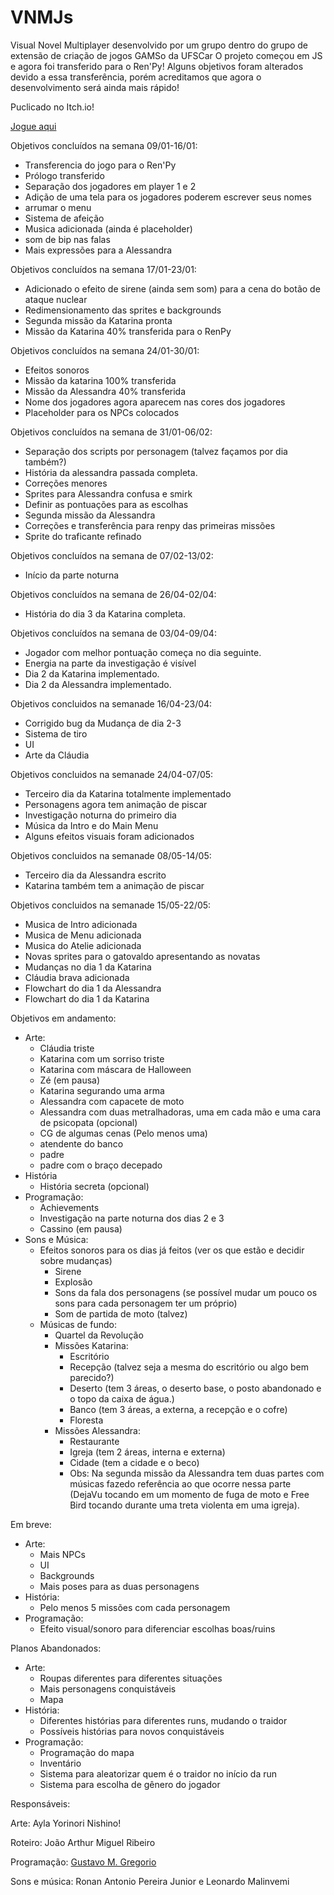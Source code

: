 # VNMJs

Visual Novel Multiplayer desenvolvido por um grupo dentro do grupo de extensão de criação de jogos GAMSo da UFSCar
O projeto começou em JS e agora foi transferido para o Ren'Py!
Alguns objetivos foram alterados devido a essa transferência, porém acreditamos que agora o desenvolvimento será ainda mais rápido!

Puclicado no Itch.io!

[Jogue aqui](https://gustakowai.itch.io/vnm)

Objetivos concluídos na semana 09/01-16/01:

- Transferencia do jogo para o Ren'Py
- Prólogo transferido
- Separação dos jogadores em player 1 e 2
- Adição de uma tela para os jogadores poderem escrever seus nomes
- arrumar o menu
- Sistema de afeição
- Musica adicionada (ainda é placeholder)
- som de bip nas falas
- Mais expressões para a Alessandra

Objetivos concluídos na semana 17/01-23/01:

- Adicionado o efeito de sirene (ainda sem som) para a cena do botão de ataque nuclear
- Redimensionamento das sprites e backgrounds
- Segunda missão da Katarina pronta
- Missão da Katarina 40% transferida para o RenPy

Objetivos concluídos na semana 24/01-30/01:

- Efeitos sonoros
- Missão da katarina 100% transferida
- Missão da Alessandra 40% transferida
- Nome dos jogadores agora aparecem nas cores dos jogadores
- Placeholder para os NPCs colocados

Objetivos concluídos na semana de 31/01-06/02:

- Separação dos scripts por personagem (talvez façamos por dia também?)
- História da alessandra passada completa.
- Correções menores
- Sprites para Alessandra confusa e smirk
- Definir as pontuações para as escolhas
- Segunda missão da Alessandra
- Correções e transferência para renpy das primeiras missões
- Sprite do traficante refinado

Objetivos concluídos na semana de 07/02-13/02:

- Início da parte noturna

Objetivos concluídos na semana de 26/04-02/04:

- História do dia 3 da Katarina completa.

Objetivos concluídos na semana de 03/04-09/04:

- Jogador com melhor pontuação começa no dia seguinte.
- Energia na parte da investigação é visível
- Dia 2 da Katarina implementado.
- Dia 2 da Alessandra implementado.

Objetivos concluidos na semanade 16/04-23/04:

- Corrigido bug da Mudança de dia 2-3
- Sistema de tiro
- UI
- Arte da Cláudia

Objetivos concluidos na semanade 24/04-07/05:

- Terceiro dia da Katarina totalmente implementado
- Personagens agora tem animação de piscar
- Investigação noturna do primeiro dia
- Música da Intro e do Main Menu
- Alguns efeitos visuais foram adicionados

Objetivos concluidos na semanade 08/05-14/05:

- Terceiro dia da Alessandra escrito
- Katarina também tem a animação de piscar

Objetivos concluidos na semanade 15/05-22/05:

- Musica de Intro adicionada
- Musica de Menu adicionada
- Musica do Atelie adicionada
- Novas sprites para o gatovaldo apresentando as novatas
- Mudanças no dia 1 da Katarina
- Cláudia brava adicionada
- Flowchart do dia 1 da Alessandra
- Flowchart do dia 1 da Katarina

Objetivos em andamento:

- Arte:
  - Cláudia triste
  - Katarina com um sorriso triste
  - Katarina com máscara de Halloween
  - Zé (em pausa)
  - Katarina segurando uma arma
  - Alessandra com capacete de moto
  - Alessandra com duas metralhadoras, uma em cada mão e uma cara de psicopata (opcional)
  - CG de algumas cenas (Pelo menos uma)
  - atendente do banco
  - padre
  - padre com o braço decepado
- História
  - História secreta (opcional)
- Programação:
  - Achievements
  - Investigação na parte noturna dos dias 2 e 3
  - Cassino (em pausa)
- Sons e Música:
  - Efeitos sonoros para os dias já feitos (ver os que estão e decidir sobre mudanças)
    - Sirene
    - Explosão
    - Sons da fala dos personagens (se possível mudar um pouco os sons para cada personagem ter um próprio)
    - Som de partida de moto (talvez)
  - Músicas de fundo:
    - Quartel da Revolução
    - Missões Katarina:
      - Escritório
      - Recepção (talvez seja a mesma do escritório ou algo bem parecido?)
      - Deserto (tem 3 áreas, o deserto base, o posto abandonado e o topo da caixa de água.)
      - Banco (tem 3 áreas, a externa, a recepção e o cofre)
      - Floresta
    - Missões Alessandra:
      - Restaurante
      - Igreja (tem 2 áreas, interna e externa)
      - Cidade (tem a cidade e o beco)
      - Obs: Na segunda missão da Alessandra tem duas partes com músicas fazedo referência ao que ocorre nessa parte (DejaVu tocando em um momento de fuga de moto e Free Bird tocando durante uma treta violenta em uma igreja).

Em breve:

- Arte:
  - Mais NPCs
  - UI
  - Backgrounds
  - Mais poses para as duas personagens
- História:
  - Pelo menos 5 missões com cada personagem
- Programação:
  - Efeito visual/sonoro para diferenciar escolhas boas/ruins

Planos Abandonados:

- Arte:
  - Roupas diferentes para diferentes situações
  - Mais personagens conquistáveis
  - Mapa
- História:
  - Diferentes histórias para diferentes runs, mudando o traidor
  - Possíveis histórias para novos conquistáveis
- Programação:
  - Programação do mapa
  - Inventário
  - Sistema para aleatorizar quem é o traidor no início da run
  - Sistema para escolha de gênero do jogador

Responsáveis:

Arte: Ayla Yorinori Nishino!

Roteiro: João Arthur Miguel Ribeiro

Programação: [Gustavo M. Gregorio](https://github.com/gustakowai)

Sons e música: Ronan Antonio Pereira Junior e Leonardo Malinvemi